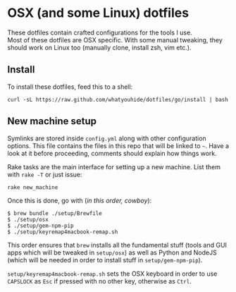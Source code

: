 # OSX (and some Linux) dotfiles

These dotfiles contain crafted configurations for the tools I use.  
Most of these dotfiles are OSX specific. With some manual tweaking, they should
work on Linux too (manually clone, install zsh, vim etc.).


## Install

To install these dotfiles, feed this to a shell:

    curl -sL https://raw.github.com/whatyouhide/dotfiles/go/install | bash


## New machine setup

Symlinks are stored inside `config.yml` along with other configuration options.
This file contains the files in this repo that will be linked to `~`. Have a
look at it before proceeding, comments should explain how things work.

Rake tasks are the main interface for setting up a new machine. List them with
`rake -T` or just issue:

    rake new_machine

Once this is done, go with (*in this order, cowboy*):

```
$ brew bundle ./setup/Brewfile
$ ./setup/osx
$ ./setup/gem-npm-pip
$ ./setup/keyremap4macbook-remap.sh
```

This order ensures that `brew` installs all the fundamental stuff (tools and GUI
apps which will be tweaked in `setup/osx`) as well as Python and NodeJS (which
will be needed in order to install stuff in `setup/gem-npm-pip`).

`setup/keyremap4macbook-remap.sh` sets the OSX keyboard in order to use
`CAPSLOCK` as `Esc` if pressed with no other key, otherwise as `Ctrl`.
